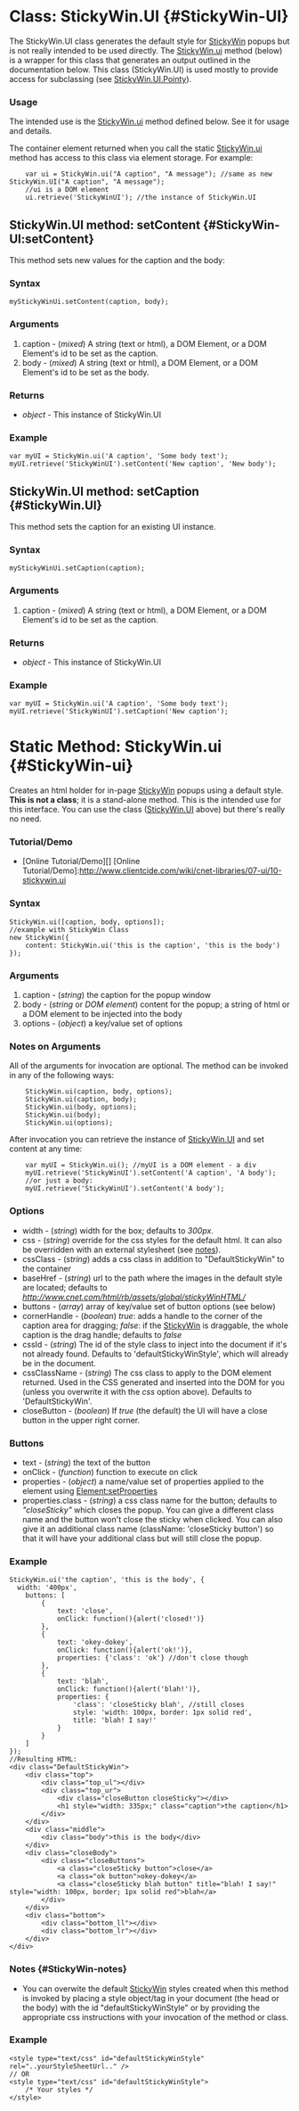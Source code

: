 Class: StickyWin.UI {#StickyWin-UI}
======================================

The StickyWin.UI class generates the default style for [StickyWin][] popups but is not really intended to be used directly. The [StickyWin.ui][] method (below) is a wrapper for this class that generates an output outlined in the documentation below. This class (StickyWin.UI) is used mostly to provide access for subclassing (see [StickyWin.UI.Pointy][]).

### Usage

The intended use is the [StickyWin.ui][] method defined below. See it for usage and details.

The container element returned when you call the static [StickyWin.ui][] method has access to this class via element storage. For example:

		var ui = StickyWin.ui("A caption", "A message"); //same as new StickyWin.UI("A caption", "A message");
		//ui is a DOM element
		ui.retrieve('StickyWinUI'); //the instance of StickyWin.UI

StickyWin.UI method: setContent {#StickyWin-UI:setContent}
----------------------------------------------------------

This method sets new values for the caption and the body:

### Syntax

	myStickyWinUi.setContent(caption, body);

### Arguments

1. caption - (*mixed*) A string (text or html), a DOM Element, or a DOM Element's id to be set as the caption.
2. body - (*mixed*) A string (text or html), a DOM Element, or a DOM Element's id to be set as the body.

### Returns

* *object* - This instance of StickyWin.UI

### Example

	var myUI = StickyWin.ui('A caption', 'Some body text');
	myUI.retrieve('StickyWinUI').setContent('New caption', 'New body');

StickyWin.UI method: setCaption {#StickyWin.UI}
-----------------------------------------------

This method sets the caption for an existing UI instance.

### Syntax

	myStickyWinUi.setCaption(caption);

### Arguments

1. caption - (*mixed*) A string (text or html), a DOM Element, or a DOM Element's id to be set as the caption.

### Returns

* *object* - This instance of StickyWin.UI

### Example

	var myUI = StickyWin.ui('A caption', 'Some body text');
	myUI.retrieve('StickyWinUI').setCaption('New caption');

Static Method: StickyWin.ui {#StickyWin-ui}
===========================================

Creates an html holder for in-page [StickyWin][] popups using a default style. **This is not a class**; it is a stand-alone method. This is the intended use for this interface. You can use the class ([StickyWin.UI][] above) but there's really no need.

### Tutorial/Demo

* [Online Tutorial/Demo][]
[Online Tutorial/Demo]:http://www.clientcide.com/wiki/cnet-libraries/07-ui/10-stickywin.ui

### Syntax

	StickyWin.ui([caption, body, options]);
	//example with StickyWin Class
	new StickyWin({
		content: StickyWin.ui('this is the caption', 'this is the body')
	});

### Arguments

1. caption - (*string*) the caption for the popup window
2. body - (*string* or *DOM element*) content for the popup; a string of html or a DOM element to be injected into the body
3. options - (*object*) a key/value set of options

### Notes on Arguments

All of the arguments for invocation are optional. The method can be invoked in any of the following ways:

		StickyWin.ui(caption, body, options);
		StickyWin.ui(caption, body);
		StickyWin.ui(body, options);
		StickyWin.ui(body);
		StickyWin.ui(options);

After invocation you can retrieve the instance of [StickyWin.UI][] and set content at any time:

		var myUI = StickyWin.ui(); //myUI is a DOM element - a div
		myUI.retrieve('StickyWinUI').setContent('A caption', 'A body');
		//or just a body:
		myUI.retrieve('StickyWinUI').setContent('A body');

### Options

* width - (*string*) width for the box; defaults to *300px*.
* css - (*string*) override for the css styles for the default html. It can also be overridden with an external stylesheet (see [notes][]).
* cssClass - (*string*) adds a css class in addition to "DefaultStickyWin" to the container
* baseHref - (*string*) url to the path where the images in the default style are located; defaults to *http://www.cnet.com/html/rb/assets/global/stickyWinHTML/*
* buttons - (*array*) array of key/value set of button options (see below)
* cornerHandle - (*boolean*) *true*: adds a handle to the corner of the caption area for dragging; *false*: if the [StickyWin][] is draggable, the whole caption is the drag handle; defaults to *false*
* cssId - (*string*) The id of the style class to inject into the document if it's not already found. Defaults to 'defaultStickyWinStyle', which will already be in the document.
* cssClassName - (*string*) The css class to apply to the DOM element returned. Used in the CSS generated and inserted into the DOM for you (unless you overwrite it with the *css* option above). Defaults to 'DefaultStickyWin'.
* closeButton - (*boolean*) If *true* (the default) the UI will have a close button in the upper right corner.

### Buttons

* text - (*string*) the text of the button
* onClick - (*function*) function to execute on click
* properties - (*object*) a name/value set of properties applied to the element using [Element:setProperties][]
* properties.class - (*string*) a css class name for the button; defaults to *"closeSticky"* which closes the popup. You can give a different class name and the button won't close the sticky when clicked. You can also give it an additional class name (className: 'closeSticky button') so that it will have your additional class but will still close the popup.

### Example

	StickyWin.ui('the caption', 'this is the body', {
	  width: '400px',
		buttons: [
			{
				text: 'close',
				onClick: function(){alert('closed!')}
			},
			{
				text: 'okey-dokey',
				onClick: function(){alert('ok!')},
				properties: {'class': 'ok'} //don't close though
			},
			{
				text: 'blah',
				onClick: function(){alert('blah!')},
				properties: {
					'class': 'closeSticky blah', //still closes
					style: 'width: 100px, border: 1px solid red',
					title: 'blah! I say!'
				}
			}
		]
	});
	//Resulting HTML:
	<div class="DefaultStickyWin">
		<div class="top">
			<div class="top_ul"></div>
			<div class="top_ur">
				<div class="closeButton closeSticky"></div>
				<h1 style="width: 335px;" class="caption">the caption</h1>
			</div>
		</div>
		<div class="middle">
			<div class="body">this is the body</div>
		</div>
		<div class="closeBody">
			<div class="closeButtons">
				<a class="closeSticky button">close</a>
				<a class="ok button">okey-dokey</a>
				<a class="closeSticky blah button" title="blah! I say!" style="width: 100px, border; 1px solid red">blah</a>
			</div>
		</div>
		<div class="bottom">
			<div class="bottom_ll"></div>
			<div class="bottom_lr"></div>
		</div>
	</div>

### Notes {#StickyWin-notes}

* You can overwite the default [StickyWin][] styles created when this method is invoked by placing a style object/tag in your document (the head or the body) with the id "defaultStickyWinStyle" or by providing the appropriate css instructions with your invocation of the method or class.

### Example

	<style type="text/css" id="defaultStickyWinStyle" rel="..yourStyleSheetUrl.." />
	// OR
	<style type="text/css" id="defaultStickyWinStyle">
		/* Your styles */
	</style>

[Notes]: #StickyWin-notes
[StickyWin]: http://clientcide.com/docs/UI/StickyWin
[StickyWin.ui]: #StickyWin-ui
[StickyWin.UI.Pointy]: http://clientcide.com/docs/UI/StickyWin.UI.Pointy
[Element:setProperties]: http://www.mootools.net/docs/core/Element/Element#Element:setProperties
